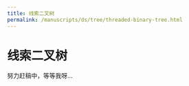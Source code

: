 ```yaml
---
title: 线索二叉树
permalink: /manuscripts/ds/tree/threaded-binary-tree.html
---
```


# 线索二叉树

努力赶稿中，等等我呀...
